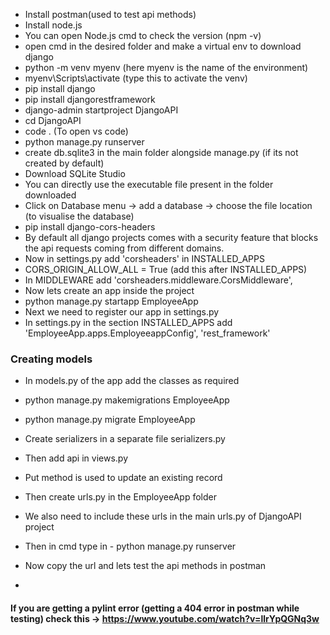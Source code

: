 - Install postman(used to test api methods)
- Install node.js
- You can open Node.js cmd to check the version (npm -v)
- open cmd in the desired folder and make a virtual env to download django
- python -m venv myenv (here myenv is the name of the environment)
- myenv\Scripts\activate (type this to activate the venv)
- pip install django
- pip install djangorestframework
- django-admin startproject DjangoAPI
- cd DjangoAPI
- code . (To open vs code)
- python manage.py runserver 
- create db.sqlite3 in the main folder alongside manage.py (if its not created by default)
- Download SQLite Studio 
- You can directly use the executable file present in the folder downloaded
- Click on Database menu -> add a database -> choose the file location (to visualise the database)
- pip install django-cors-headers
- By default all django projects comes with a security feature that blocks the api requests coming from different domains.
- Now in settings.py add 'corsheaders' in INSTALLED_APPS
- CORS_ORIGIN_ALLOW_ALL = True (add this after INSTALLED_APPS)
- In MIDDLEWARE add 'corsheaders.middleware.CorsMiddleware',
- Now lets create an app inside the project
- python manage.py startapp EmployeeApp
- Next we need to register our app in settings.py  
- In settings.py in the section INSTALLED_APPS add 'EmployeeApp.apps.EmployeeappConfig', 'rest_framework'

### Creating models
- In models.py of the app add the classes as required
- python manage.py makemigrations EmployeeApp
- python manage.py migrate EmployeeApp

- Create serializers in a separate file serializers.py
- Then add api in views.py
- Put method is used to update an existing record
- Then create urls.py in the EmployeeApp folder
- We also need to include these urls in the main urls.py of DjangoAPI project
- Then in cmd type in - python manage.py runserver
- Now copy the url and lets test the api methods in postman
- 


#### If you are getting a pylint error (getting a 404 error in postman while testing) check this -> https://www.youtube.com/watch?v=llrYpQGNq3w
